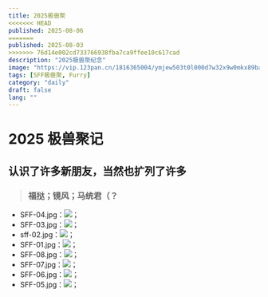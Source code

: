 ```yaml
---
title: 2025极兽聚
<<<<<<< HEAD
published: 2025-08-06
=======
published: 2025-08-03
>>>>>>> 76d14e002cd733766938fba7ca9ffee10c617cad
description: "2025极兽聚纪念"
image: "https://vip.123pan.cn/1816365004/ymjew503t0l000d7w32x9w0mkx89baqoDIYPAqDzAIaOAcxvDdawDO==.JPG"
tags: [SFF极兽聚, Furry]
category: "daily"
draft: false
lang: ""
---
```


# 2025 极兽聚记

## 认识了许多新朋友，当然也扩列了许多

> ### 福挞；镜风；马统君（？
- SFF-04.jpg：![](https://vip.123pan.cn/1816365004/ymjew503t0n000d7w32y6ti5cr3i4e5hDIYPAqDzAIaOAcxvDdawDO==.jpg)；
- SFF-03.jpg：![](https://vip.123pan.cn/1816365004/yk6baz03t0l000d7w33fh15o6i95zxhhDIYPAqDzAIaOAcxvDdawDO==.jpg)；
- sff-02.jpg：![](https://vip.123pan.cn/1816365004/yk6baz03t0n000d7w33h2shsy84eq81jDIYPAqDzAIaOAcxvDdawDO==.jpg)；
- SFF-01.jpg：![](https://vip.123pan.cn/1816365004/ymjew503t0l000d7w32x9w0n2a89crh6DIYPAqDzAIaOAcxvDdawDO==.jpg)；
- SFF-08.jpg：![](https://vip.123pan.cn/1816365004/yk6baz03t0m000d7w33ga8zawposcdfjDIYPAqDzAIaOAcxvDdawDO==.jpg)；
- SFF-07.jpg：![](https://vip.123pan.cn/1816365004/ymjew503t0n000d7w32y6ti4st3i38diDIYPAqDzAIaOAcxvDdawDO==.jpg)；
- SFF-06.jpg：![](https://vip.123pan.cn/1816365004/yk6baz03t0l000d7w33fh15n8d95yudpDIYPAqDzAIaOAcxvDdawDO==.jpg)；
- SFF-05.jpg：![](https://vip.123pan.cn/1816365004/ymjew503t0m000d7w32xs0b4iynvp8z8DIYPAqDzAIaOAcxvDdawDO==.jpg)；
